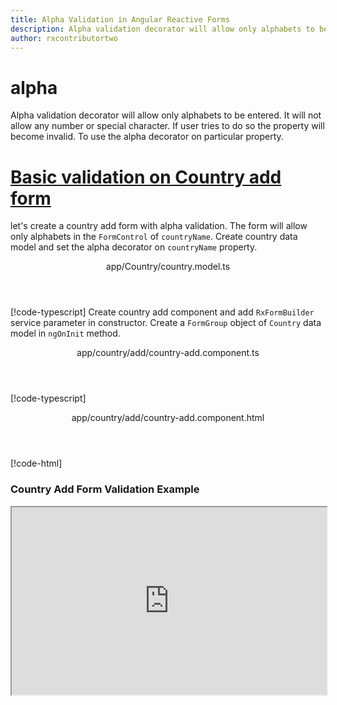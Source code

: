 ```yaml
---
title: Alpha Validation in Angular Reactive Forms
description: Alpha validation decorator will allow only alphabets to be entered. It will not allow any number or special character. If user tries to do so the property will become invalid. To use the alpha decorator on particular property.
author: rxcontributortwo
---
```

# alpha
Alpha validation decorator will allow only alphabets to be entered. It will not allow any number or special character. If user tries to do so the property will become invalid. To use the alpha decorator on particular property.
 
# [Basic validation on Country add form  ](#tab/basic-validation-on-Country-add-form)
let's create a country add form with alpha validation. The form will allow only alphabets in the `FormControl` of `countryName`. 
Create country data model and set the alpha decorator on `countryName` property.
<header class="header-tab-title">app/Country/country.model.ts</header>

[!code-typescript[](../../examples/reactive-form-validators/alpha/rxweb-alpha-validation-add-angular-reactive-form/src/app/country/country.model.ts?highlight=5)]
Create country add component and add `RxFormBuilder` service parameter in constructor. Create a `FormGroup` object of `Country` data model in `ngOnInit` method.
<header class="header-tab-title">app/country/add/country-add.component.ts</header>

[!code-typescript[](../../examples/reactive-form-validators/alpha/rxweb-alpha-validation-add-angular-reactive-form/src/app/country/add/country-add.component.ts?highlight=17,21-22)]
<header class="header-tab-title">app/country/add/country-add.component.html</header>

[!code-html[](../../examples/reactive-form-validators/alpha/rxweb-alpha-validation-add-angular-reactive-form/src/app/country/add/country-add.component.html)]

<h3>Country Add Form Validation Example</h3>
<iframe src="https://stackblitz.com/edit/rxweb-alpha-validation-add-angular-reactive-form?embed=1&file=src/styles.css&hideExplorer=1&hideNavigation=1&view=preview" width="100%" height="300">

# [Basic validation on Country edit  form](#tab/basic-validation-on-Country-edit-form)
let's create a country edit form with alpha validation. The form will allow only alphabets in the `FormControl` of `countryName`. 
Create country data model and set the alpha decorator on `countryName` property.
<header class="header-tab-title">app/Country/country.model.ts</header>

[!code-typescript[](../../examples/reactive-form-validators/alpha/rxweb-alpha-validation-edit-angular-reactive-form/src/app/country/country.model.ts?highlight=5)]
Create country edit component and add `RxFormBuilder` and `HttpClient` service parameter  in constructor. On `ngOnInit` method get request method for getting data from json or server and that data pass in `this.formBuilder.formGroup<Country>(Country,country)`
<header class="header-tab-title">app/country/edit/country-edit.component.ts</header>

[!code-typescript[](../../examples/reactive-form-validators/alpha/rxweb-alpha-validation-edit-angular-reactive-form/src/app/country/edit/country-edit.component.ts?highlight=17,21-22)]
<header class="header-tab-title">app/country/edit/country-edit.component.html</header>

[!code-html[](../../examples/reactive-form-validators/alpha/rxweb-alpha-validation-edit-angular-reactive-form/src/app/country/edit/country-edit.component.html)]

<h3>Country Edit Form Validation Example</h3>
<iframe src="https://stackblitz.com/edit/rxweb-alpha-validation-edit-angular-reactive-form?embed=1&file=src/styles.css&hideExplorer=1&hideNavigation=1&view=preview" width="100%" height="300">

---

# AlphaConfig 
Below options are not mandatory to use in the `@alpha()` decorator. If needed then use the below options.


|Option | Description |
|--- | ---- |
|[allowWhiteSpace](#allowwhitespace) | This will allow whitespace in particular control property.The default value is `false`. |
|[conditionalExpression](#conditionalexpression) | Alpha validation should be applied if the condition is matched in the `conditionalExpression` function. Validation framework will pass two parameters at the time of `conditionalExpression` check. Those two parameters are current `FormGroup` value and root `FormGroup` value. You can apply the condition on respective object value.If there is need of dynamic validation means it is not fixed in client code, it will change based on some criterias. In this scenario you can bind the expression based on the expression value is coming from the web server in `string` format. The `conditionalExpression` will work as same as client function. |
|[message](#message) | To override the global configuration message and show the custom message on particular control property. |

## allowWhiteSpace 
Type :  `boolean` 

This will allow whitespace in particular control property.The default value is `false`.
 
<header class="header-title">address-info.model.ts (AddressInfo class property)</header>

[!code-typescript[](../../examples/reactive-form-validators/alpha/complete-rxweb-alpha-validation-add-angular-reactive-form/src/app/address-info/address-info.model.ts#L10-L11)]

## conditionalExpression 
Type :  `Function`  |  `string` 

Alpha validation should be applied if the condition is matched in the `conditionalExpression` function. Validation framework will pass two parameters at the time of `conditionalExpression` check. Those two parameters are current `FormGroup` value and root `FormGroup` value. You can apply the condition on respective object value.
If there is need of dynamic validation means it is not fixed in client code, it will change based on some criterias. In this scenario you can bind the expression based on the expression value is coming from the web server in `string` format. The `conditionalExpression` will work as same as client function.
 
> Binding `conditionalExpression` with `Function` object.
<header class="header-title">address-info.model.ts (AddressInfo class property)</header>

[!code-typescript[](../../examples/reactive-form-validators/alpha/complete-rxweb-alpha-validation-add-angular-reactive-form/src/app/address-info/address-info.model.ts#L7-L8)]

 
> Binding `conditionalExpression` with `string` datatype.
<header class="header-title">address-info.model.ts (AddressInfo class property)</header>

[!code-typescript[](../../examples/reactive-form-validators/alpha/complete-rxweb-alpha-validation-add-angular-reactive-form/src/app/address-info/address-info.model.ts#L7-L8)]

## message 
Type :  `string` 

To override the global configuration message and show the custom message on particular control property.
 
<header class="header-title">address-info.model.ts (AddressInfo class property)</header>

[!code-typescript[](../../examples/reactive-form-validators/alpha/complete-rxweb-alpha-validation-add-angular-reactive-form/src/app/address-info/address-info.model.ts#L13-L14)]


# alpha Validation Complete Example
# [AddressInfo Model](#tab/complete-address-info)
<header class="header-tab-title">app/address-info/address-info.model.ts</header>

[!code-typescript[](../../examples/reactive-form-validators/alpha/complete-rxweb-alpha-validation-add-angular-reactive-form/src/app/address-info/address-info.model.ts)]

# [Address Info Add Component](#tab/complete-address-info-add-component)
<header class="header-tab-title">app/address-info/add/address-info-add.component.ts</header>

[!code-typescript[](../../examples/reactive-form-validators/alpha/complete-rxweb-alpha-validation-add-angular-reactive-form/src/app/address-info/add/address-info-add.component.ts)]

# [Address Info Add Html Component](#tab/complete-address-info-add-html-component)
<header class="header-tab-title">app/address-info/add/address-info-add.component.html</header>

[!code-html[](../../examples/reactive-form-validators/alpha/complete-rxweb-alpha-validation-add-angular-reactive-form/src/app/address-info/add/address-info-add.component.html)]

# [Working Example](#tab/complete-working-example)
<iframe src="https://stackblitz.com/edit/complete-rxweb-alpha-validation-add-angular-reactive-form?embed=1&file=src/app/address-info/address-info.model.ts&hideNavigation=1&view=preview" width="100%" height="500">

---

# Dynamic alpha Validation Complete Example
# [AddressInfo Model](#tab/dynamic-address-info)
<header class="header-tab-title">app/address-info/address-info.model.ts</header>

[!code-typescript[](../../examples/reactive-form-validators/alpha/dynamic-rxweb-alpha-validation-add-angular-reactive-form/src/app/address-info/address-info.model.ts)]

# [Address Info Add Component](#tab/dynamic-address-info-add-component)
<header class="header-tab-title">app/address-info/add/address-info-add.component.ts</header>

[!code-typescript[](../../examples/reactive-form-validators/alpha/dynamic-rxweb-alpha-validation-add-angular-reactive-form/src/app/address-info/add/address-info-add.component.ts)]

# [Address Info Add Html Component](#tab/dynamic-address-info-add-html-component)
<header class="header-tab-title">app/address-info/add/address-info-add.component.html</header>

[!code-html[](../../examples/reactive-form-validators/alpha/dynamic-rxweb-alpha-validation-add-angular-reactive-form/src/app/address-info/add/address-info-add.component.html)]

# [Working Example](#tab/dynamic-working-example)
<iframe src="https://stackblitz.com/edit/dynamic-rxweb-alpha-validation-add-angular-reactive-form?embed=1&file=src/app/address-info/address-info.model.ts&hideNavigation=1&view=preview" width="100%" height="500">

---





